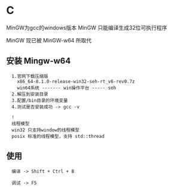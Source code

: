 # C

MinGW为gcc的windows版本
MinGW 只能编译生成32位可执行程序

MinGW 现已被 MinGW-w64 所取代


## 安装 Mingw-w64
```
  1.官网下载压缩版
    x86_64-8.1.0-release-win32-seh-rt_v6-rev0.7z
    win64系统 ------- win操作平台 ----- seh
  2.解压到安装目录
  3.配置/bin目录的环境变量
  4.测试是否安装成功 -> gcc -v

  !
  线程模型
  win32 只支持window的线程模型
  posix 标准的线程模型，支持 std::thread

```

## 使用
```
  编译 -> Shift + Ctrl + B

  调试 -> F5
  
```